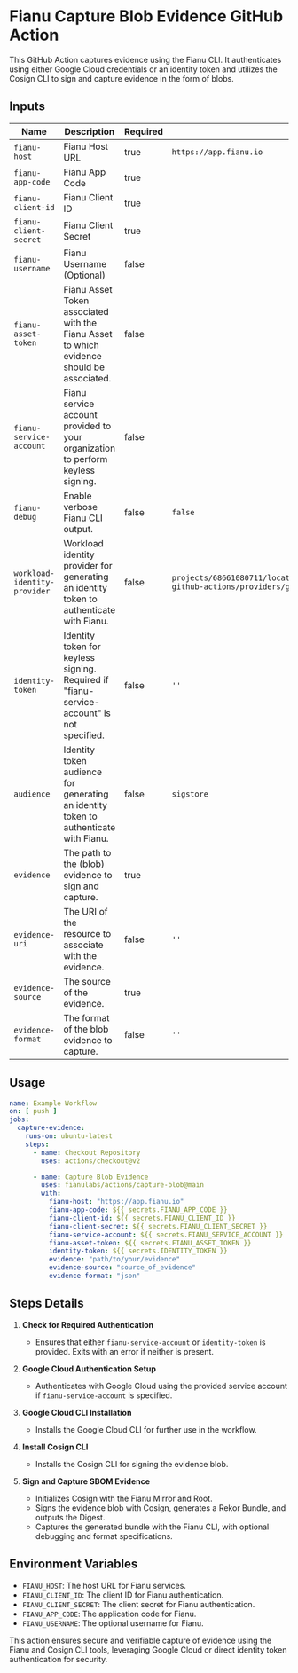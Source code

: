 # Fianu Capture Blob Evidence GitHub Action

This GitHub Action captures evidence using the Fianu CLI. It authenticates using either Google Cloud credentials or an
identity token and utilizes the Cosign CLI to sign and capture evidence in the form of blobs.

## Inputs

| Name                         | Description                                                                               | Required | Default                                                                                             |
|------------------------------|-------------------------------------------------------------------------------------------|----------|-----------------------------------------------------------------------------------------------------|
| `fianu-host`                 | Fianu Host URL                                                                            | true     | `https://app.fianu.io`                                                                              |
| `fianu-app-code`             | Fianu App Code                                                                            | true     |                                                                                                     |
| `fianu-client-id`            | Fianu Client ID                                                                           | true     |                                                                                                     |
| `fianu-client-secret`        | Fianu Client Secret                                                                       | true     |                                                                                                     |
| `fianu-username`             | Fianu Username (Optional)                                                                 | false    |                                                                                                     |
| `fianu-asset-token`          | Fianu Asset Token associated with the Fianu Asset to which evidence should be associated. | false    |                                                                                                     |
| `fianu-service-account`      | Fianu service account provided to your organization to perform keyless signing.           | false    |                                                                                                     |
| `fianu-debug`                | Enable verbose Fianu CLI output.                                                          | false    | `false`                                                                                             |
| `workload-identity-provider` | Workload identity provider for generating an identity token to authenticate with Fianu.   | false    | `projects/68661080711/locations/global/workloadIdentityPools/fianu-github-actions/providers/github` |
| `identity-token`             | Identity token for keyless signing. Required if "fianu-service-account" is not specified. | false    | `''`                                                                                                |
| `audience`                   | Identity token audience for generating an identity token to authenticate with Fianu.      | false    | `sigstore`                                                                                          |
| `evidence`                   | The path to the (blob) evidence to sign and capture.                                      | true     |                                                                                                     |
| `evidence-uri`               | The URI of the resource to associate with the evidence.                                   | false    | `''`                                                                                                |
| `evidence-source`            | The source of the evidence.                                                               | true     |                                                                                                     |
| `evidence-format`            | The format of the blob evidence to capture.                                               | false    | `''`                                                                                                |

## Usage

```yaml
name: Example Workflow
on: [ push ]
jobs:
  capture-evidence:
    runs-on: ubuntu-latest
    steps:
      - name: Checkout Repository
        uses: actions/checkout@v2

      - name: Capture Blob Evidence
        uses: fianulabs/actions/capture-blob@main
        with:
          fianu-host: "https://app.fianu.io"
          fianu-app-code: ${{ secrets.FIANU_APP_CODE }}
          fianu-client-id: ${{ secrets.FIANU_CLIENT_ID }}
          fianu-client-secret: ${{ secrets.FIANU_CLIENT_SECRET }}
          fianu-service-account: ${{ secrets.FIANU_SERVICE_ACCOUNT }}
          fianu-asset-token: ${{ secrets.FIANU_ASSET_TOKEN }}
          identity-token: ${{ secrets.IDENTITY_TOKEN }}
          evidence: "path/to/your/evidence"
          evidence-source: "source_of_evidence"
          evidence-format: "json"
```

## Steps Details

1. **Check for Required Authentication**
    - Ensures that either `fianu-service-account` or `identity-token` is provided. Exits with an error if neither is
      present.

2. **Google Cloud Authentication Setup**
    - Authenticates with Google Cloud using the provided service account if `fianu-service-account` is specified.

3. **Google Cloud CLI Installation**
    - Installs the Google Cloud CLI for further use in the workflow.

4. **Install Cosign CLI**
    - Installs the Cosign CLI for signing the evidence blob.

5. **Sign and Capture SBOM Evidence**
    - Initializes Cosign with the Fianu Mirror and Root.
    - Signs the evidence blob with Cosign, generates a Rekor Bundle, and outputs the Digest.
    - Captures the generated bundle with the Fianu CLI, with optional debugging and format specifications.

## Environment Variables

- `FIANU_HOST`: The host URL for Fianu services.
- `FIANU_CLIENT_ID`: The client ID for Fianu authentication.
- `FIANU_CLIENT_SECRET`: The client secret for Fianu authentication.
- `FIANU_APP_CODE`: The application code for Fianu.
- `FIANU_USERNAME`: The optional username for Fianu.

This action ensures secure and verifiable capture of evidence using the Fianu and Cosign CLI tools, leveraging Google
Cloud or direct identity token authentication for security.